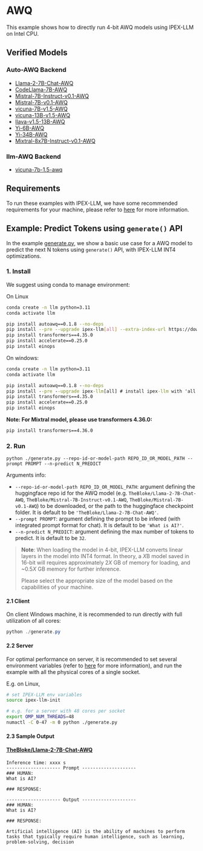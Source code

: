 # AWQ

This example shows how to directly run 4-bit AWQ models using IPEX-LLM on Intel CPU.

## Verified Models

### Auto-AWQ Backend

- [Llama-2-7B-Chat-AWQ](https://huggingface.co/TheBloke/Llama-2-7B-Chat-AWQ)
- [CodeLlama-7B-AWQ](https://huggingface.co/TheBloke/CodeLlama-7B-AWQ)
- [Mistral-7B-Instruct-v0.1-AWQ](https://huggingface.co/TheBloke/Mistral-7B-Instruct-v0.1-AWQ)
- [Mistral-7B-v0.1-AWQ](https://huggingface.co/TheBloke/Mistral-7B-v0.1-AWQ)
- [vicuna-7B-v1.5-AWQ](https://huggingface.co/TheBloke/vicuna-7B-v1.5-AWQ)
- [vicuna-13B-v1.5-AWQ](https://huggingface.co/TheBloke/vicuna-13B-v1.5-AWQ)
- [llava-v1.5-13B-AWQ](https://huggingface.co/TheBloke/llava-v1.5-13B-AWQ)
- [Yi-6B-AWQ](https://huggingface.co/TheBloke/Yi-6B-AWQ)
- [Yi-34B-AWQ](https://huggingface.co/TheBloke/Yi-34B-AWQ)
- [Mixtral-8x7B-Instruct-v0.1-AWQ](https://huggingface.co/ybelkada/Mixtral-8x7B-Instruct-v0.1-AWQ)

### llm-AWQ Backend

- [vicuna-7b-1.5-awq](https://huggingface.co/ybelkada/vicuna-7b-1.5-awq)

## Requirements

To run these examples with IPEX-LLM, we have some recommended requirements for your machine, please refer to [here](../../../README.md#system-support) for more information.

## Example: Predict Tokens using `generate()` API

In the example [generate.py](./generate.py), we show a basic use case for a AWQ model to predict the next N tokens using `generate()` API, with IPEX-LLM INT4 optimizations.

### 1. Install

We suggest using conda to manage environment:

On Linux

```bash
conda create -n llm python=3.11
conda activate llm

pip install autoawq==0.1.8 --no-deps
pip install --pre --upgrade ipex-llm[all] --extra-index-url https://download.pytorch.org/whl/cpu # install ipex-llm with 'all' option
pip install transformers==4.35.0
pip install accelerate==0.25.0
pip install einops
```
On windows:
```cmd
conda create -n llm python=3.11
conda activate llm

pip install autoawq==0.1.8 --no-deps
pip install --pre --upgrade ipex-llm[all] # install ipex-llm with 'all' option
pip install transformers==4.35.0
pip install accelerate==0.25.0
pip install einops
```

**Note: For Mixtral model, please use transformers 4.36.0:**
```bash
pip install transformers==4.36.0
```

### 2. Run

```
python ./generate.py --repo-id-or-model-path REPO_ID_OR_MODEL_PATH --prompt PROMPT --n-predict N_PREDICT
```

Arguments info:

- `--repo-id-or-model-path REPO_ID_OR_MODEL_PATH`: argument defining the huggingface repo id for the AWQ model (e.g. `TheBloke/Llama-2-7B-Chat-AWQ`, `TheBloke/Mistral-7B-Instruct-v0.1-AWQ`, `TheBloke/Mistral-7B-v0.1-AWQ`) to be downloaded, or the path to the huggingface checkpoint folder. It is default to be `'TheBloke/Llama-2-7B-Chat-AWQ'`.
- `--prompt PROMPT`: argument defining the prompt to be infered (with integrated prompt format for chat). It is default to be `'What is AI?'`.
- `--n-predict N_PREDICT`: argument defining the max number of tokens to predict. It is default to be `32`.

> **Note**: When loading the model in 4-bit, IPEX-LLM converts linear layers in the model into INT4 format. In theory, a *X*B model saved in 16-bit will requires approximately 2*X* GB of memory for loading, and ~0.5*X* GB memory for further inference.
>
> Please select the appropriate size of the model based on the capabilities of your machine.

#### 2.1 Client

On client Windows machine, it is recommended to run directly with full utilization of all cores:

```powershell
python ./generate.py 
```

#### 2.2 Server

For optimal performance on server, it is recommended to set several environment variables (refer to [here](../README.md#best-known-configuration-on-linux) for more information), and run the example with all the physical cores of a single socket.

E.g. on Linux,

```bash
# set IPEX-LLM env variables
source ipex-llm-init

# e.g. for a server with 48 cores per socket
export OMP_NUM_THREADS=48
numactl -C 0-47 -m 0 python ./generate.py
```

#### 2.3 Sample Output

#### [TheBloke/Llama-2-7B-Chat-AWQ](https://huggingface.co/TheBloke/Llama-2-7B-Chat-AWQ)

```log
Inference time: xxxx s
-------------------- Prompt --------------------
### HUMAN:
What is AI?

### RESPONSE:

-------------------- Output --------------------
### HUMAN:
What is AI?

### RESPONSE:

Artificial intelligence (AI) is the ability of machines to perform tasks that typically require human intelligence, such as learning, problem-solving, decision
```
